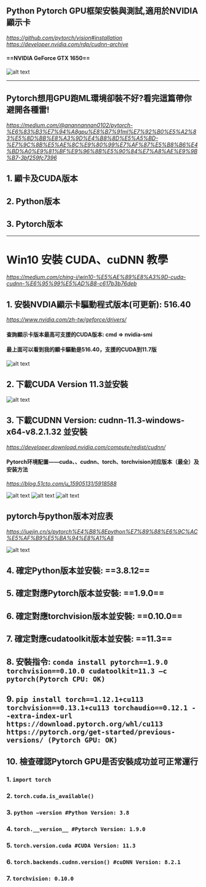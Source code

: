 Python Pytorch GPU框架安裝與測試,適用於NVIDIA顯示卡
--
*https://github.com/pytorch/vision#installation*
*https://developer.nvidia.com/rdp/cudnn-archive*

#### ==NVIDIA GeForce GTX 1650==
![alt text](image.png)

----

Pytorch想用GPU跑ML環境卻裝不好?看完這篇帶你避開各種雷!
--
*https://medium.com/@anannannan0102/pytorch-%E6%83%B3%E7%94%A8gpu%E8%B7%91ml%E7%92%B0%E5%A2%83%E5%8D%BB%E8%A3%9D%E4%B8%8D%E5%A5%BD-%E7%9C%8B%E5%AE%8C%E9%80%99%E7%AF%87%E5%B8%B6%E4%BD%A0%E9%81%BF%E9%96%8B%E5%90%84%E7%A8%AE%E9%9B%B7-3bf259fc7396*

## 1. 顯卡及CUDA版本
## 2. Python版本
## 3. Pytorch版本

-----
Win10 安裝 CUDA、cuDNN 教學
==
*https://medium.com/ching-i/win10-%E5%AE%89%E8%A3%9D-cuda-cudnn-%E6%95%99%E5%AD%B8-c617b3b76deb*

## 1.	安裝NVDIA顯示卡驅動程式版本(可更新): 516.40
*https://www.nvidia.com/zh-tw/geforce/drivers/*
#### 查詢顯示卡版本最高可支援的CUDA版本: cmd => nvidia-smi
#### 最上面可以看到我的顯卡驅動是516.40，支援的CUDA到11.7版

![alt text](image-1.png)


## 2.	下載CUDA Version 11.3並安裝

![alt text](image-2.png)

## 3.	下載CUDNN Version: cudnn-11.3-windows-x64-v8.2.1.32 並安裝
*https://developer.download.nvidia.com/compute/redist/cudnn/* 
#### Pytorch环境配置——cuda、、cudnn、torch、torchvision对应版本（最全）及安装方法
*https://blog.51cto.com/u_15905131/5918588*

![alt text](image-3.png)
![alt text](image-4.png)
![alt text](image-5.png)

## pytorch与python版本对应表
*https://juejin.cn/s/pytorch%E4%B8%8Epython%E7%89%88%E6%9C%AC%E5%AF%B9%E5%BA%94%E8%A1%A8*

![alt text](image-6.png)

## 4.	確定Python版本並安裝: ==3.8.12==
## 5.	確定對應Pytorch版本並安裝: ==1.9.0==
## 6.	確定對應torchvision版本並安裝: ==0.10.0==
## 7.	確定對應cudatoolkit版本並安裝: ==11.3==
## 8.	安裝指令: ```conda install pytorch==1.9.0     torchvision==0.10.0 cudatoolkit=11.3 –c pytorch(Pytorch CPU: OK)```

## 9.	```pip install torch==1.12.1+cu113 torchvision==0.13.1+cu113 torchaudio==0.12.1 --extra-index-url https://download.pytorch.org/whl/cu113 https://pytorch.org/get-started/previous-versions/ (Pytorch GPU: OK)``` 
  
 
## 10.	檢查確認Pytorch GPU是否安裝成功並可正常運行

### 1. ```import torch```
### 2. ```torch.cuda.is_available()```
### 3. ```python –version #Python Version: 3.8```
### 4. ```torch.__version__ #Pytorch Version: 1.9.0```
### 5. ```torch.version.cuda #CUDA Version: 11.3```
### 6. ```torch.backends.cudnn.version() #cuDNN Version: 8.2.1```
### 7. ```torchvision: 0.10.0```

